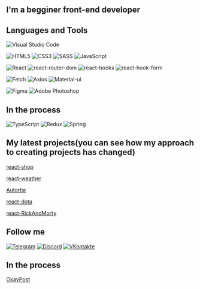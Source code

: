 ## I'm a begginer front-end developer


## Languages and Tools
![Visual Studio Code](https://img.shields.io/badge/Visual%20Studio%20Code-0078d7.svg?style=for-the-badge&logo=visual-studio-code&logoColor=white)

![HTML5](https://img.shields.io/badge/html5-%23E34F26.svg?style=for-the-badge&logo=html5&logoColor=white)
![CSS3](https://img.shields.io/badge/css3-%231572B6.svg?style=for-the-badge&logo=css3&logoColor=white)
![SASS](https://img.shields.io/badge/SASS-hotpink.svg?style=for-the-badge&logo=SASS&logoColor=white)
![JavaScript](https://img.shields.io/badge/javascript-090909?style=for-the-badge&logo=javascript&logoColor=%23F7DF1E)


![React](https://img.shields.io/badge/react-%2320232a.svg?style=for-the-badge&logo=react&logoColor=%2361DAFB)
![react-router-dom](https://img.shields.io/badge/react_router_dom-%2320232a.svg?style=for-the-badge&logo=react&logoColor=%2361DAFB)
![react-hooks](https://img.shields.io/badge/react_hooks-%2320232a.svg?style=for-the-badge&logo=react&logoColor=%2361DAFB)
![react-hook-form](https://img.shields.io/badge/react_hook_form-%2320232a.svg?style=for-the-badge&logo=react&logoColor=%2361DAFB)

![Fetch](https://img.shields.io/badge/Fetch-FEAA2D?style=for-the-badge&logo=XFCE&logoColor=white)
![Axios](https://img.shields.io/badge/Axios-ff0000?style=for-the-badge&logo=Academia&logoColor=white)
![Material-ui](https://img.shields.io/badge/Material_UI-0000cc?style=for-the-badge&logo=MUI&logoColor=white)

![Figma](https://img.shields.io/badge/figma-%23F24E1E.svg?style=for-the-badge&logo=figma&logoColor=white)
![Adobe Photoshop](https://img.shields.io/badge/adobe%20photoshop-%2331A8FF.svg?style=for-the-badge&logo=adobe%20photoshop&logoColor=white)

## In the process
![TypeScript](https://img.shields.io/badge/typescript-%23007ACC.svg?style=for-the-badge&logo=typescript&logoColor=white)
![Redux](https://img.shields.io/badge/redux-%23593d88.svg?style=for-the-badge&logo=redux&logoColor=white)
![Spring](https://img.shields.io/badge/spring-%236DB33F.svg?style=for-the-badge&logo=spring&logoColor=white)

## My latest projects(you can see how my approach to creating projects has changed)
[react-shop](https://github.com/DeadEndjke/react-shop)

[react-weather](https://github.com/DeadEndjke/react-weather)

[Autortie](https://github.com/DeadEndjke/Autortie)

[react-dota](https://github.com/DeadEndjke/react-dota)

[react-RickAndMorty](https://github.com/DeadEndjke/react-RickAndMorty)

## Follow me
[![Telegram](https://img.shields.io/badge/Telegram-2CA5E0?style=for-the-badge&logo=telegram&logoColor=white)](https://t.me/Percept10n)
[![Discord](https://img.shields.io/badge/Discord-%237289DA.svg?style=for-the-badge&logo=discord&logoColor=white)](https://discordapp.com/users/362611270051954689/)
[![VKontakte](https://img.shields.io/badge/Vkontakte-%231877F2.svg?style=for-the-badge&logo=vk&logoColor=white)](https://vk.com/c.percepton)

## In the process
[OkayPost](https://github.com/DeadEndjke/OkayPost)


